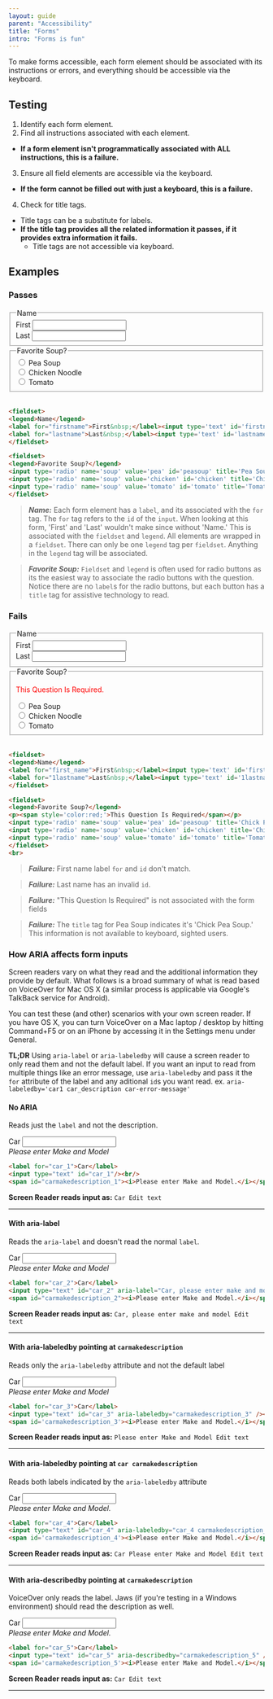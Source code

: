 ```yaml
---
layout: guide
parent: "Accessibility"
title: "Forms"
intro: "Forms is fun"
---
```


To make forms accessible, each form element should be associated with its instructions or errors, and everything should be accessible via the keyboard.

## Testing

1. Identify each form element.
2. Find all instructions associated with each element.
  * __If a form element isn't programmatically associated with ALL instructions, this is a failure.__
3. Ensure all field elements are accessible via the keyboard.
  * __If the form cannot be filled out with just a keyboard, this is a failure.__
4. Check for title tags.
  * Title tags can be a substitute for labels.
  * __If the title tag provides all the related information it passes, if it provides extra information it fails.__
    * Title tags are not accessible via keyboard.

## Examples

### Passes

<fieldset>
<legend>Name</legend>
<label for="firstname">First&nbsp;</label><input type='text' id='firstname'><br>
<label for="lastname">Last&nbsp;</label><input type='text' id='lastname'>
</fieldset>

<fieldset>
<legend>Favorite Soup?</legend>
<input type='radio' name='soup' value='pea' id='peasoup' title='Pea Soup'>&nbsp;Pea Soup<br>
<input type='radio' name='soup' value='chicken' id='chicken' title='Chicken Noodle'>&nbsp;Chicken Noodle<br>
<input type='radio' name='soup' value='tomato' id='tomato' title='Tomato'>&nbsp;Tomato
</fieldset>
<br>

```html
<fieldset>
<legend>Name</legend>
<label for="firstname">First&nbsp;</label><input type='text' id='firstname'><br>
<label for="lastname">Last&nbsp;</label><input type='text' id='lastname'>
</fieldset>

<fieldset>
<legend>Favorite Soup?</legend>
<input type='radio' name='soup' value='pea' id='peasoup' title='Pea Soup'>&nbsp;Pea Soup<br>
<input type='radio' name='soup' value='chicken' id='chicken' title='Chicken Noodle'>&nbsp;Chicken Noodle<br>
<input type='radio' name='soup' value='tomato' id='tomato' title='Tomato'>&nbsp;Tomato
</fieldset>
```
> ___Name:___ Each form element has a ```label```, and its associated with the ```for``` tag. The ```for``` tag refers to the ```id``` of the ```input```. When looking at this form, 'First' and 'Last' wouldn't make since without 'Name.' This is associated with the ```fieldset``` and ```legend```. All elements are wrapped in a ```fieldset```. There can only be one ```legend``` tag per ```fieldset```. Anything in the ```legend``` tag will be associated.

> ___Favorite Soup:___ ```Fieldset``` and ```legend``` is often used for radio buttons as its the easiest way to associate the radio buttons with the question. Notice there are no ```label```s for the radio buttons, but each button has a ```title``` tag for assistive technology to read.

### Fails

<fieldset>
<legend>Name</legend>
<label for="first_name">First&nbsp;</label><input type='text' id='firstname'><br>
<label for="1lastname">Last&nbsp;</label><input type='text' id='1lastname'>
</fieldset>

<fieldset>
<legend>Favorite Soup?</legend>
<p><span style='color:red;'>This Question Is Required.</span></p>
<input type='radio' name='soup' value='pea' id='peasoup' title='Chick Pea Soup'>&nbsp;Pea Soup<br>
<input type='radio' name='soup' value='chicken' id='chicken' title='Chicken Noodle'>&nbsp;Chicken Noodle<br>
<input type='radio' name='soup' value='tomato' id='tomato' title='Tomato'>&nbsp;Tomato
</fieldset>
<br>

```html
<fieldset>
<legend>Name</legend>
<label for="first_name">First&nbsp;</label><input type='text' id='firstname'><br>
<label for="1lastname">Last&nbsp;</label><input type='text' id='1lastname'>
</fieldset>

<fieldset>
<legend>Favorite Soup?</legend>
<p><span style='color:red;'>This Question Is Required</span></p>
<input type='radio' name='soup' value='pea' id='peasoup' title='Chick Pea Soup'>&nbsp;Pea Soup<br>
<input type='radio' name='soup' value='chicken' id='chicken' title='Chicken Noodle'>&nbsp;Chicken Noodle<br>
<input type='radio' name='soup' value='tomato' id='tomato' title='Tomato'>&nbsp;Tomato
</fieldset>
<br>
```

> ___Failure:___ First name label ```for``` and ```id``` don't match.

> ___Failure:___ Last name has an invalid ```id```.

> ___Failure:___ "This Question Is Required" is not associated with the form fields

> ___Failure:___ The ```title``` tag for Pea Soup indicates it's 'Chick Pea Soup.' This information is not available to keyboard, sighted users.


### How ARIA affects form inputs

Screen readers vary on what they read and the additional information they provide by default. What follows is a broad summary of what is read based on VoiceOver for Mac OS X (a similar process is applicable via Google's TalkBack service for Android).

You can test these (and other) scenarios with your own screen reader. If you have OS X, you can turn VoiceOver on a Mac laptop / desktop by hitting Command+F5 or on an iPhone by accessing it in the Settings menu under General.

**TL;DR** Using `aria-label` or `aria-labeledby` will cause a screen reader to only read them and not the default label. If you want an input to read from multiple things like an error message, use `aria-labeledby` and pass it the `for` attribute of the label and any aditional `id`s you want read. ex. `aria-labeledby='car1 car_description car-error-message'`

#### No ARIA

Reads just the `label` and not the description.

<label for="car_1">Car</label>
<input type="text" id="car_1"/><br/>
<span id='carmakedescription'><i>Please enter Make and Model</i></span>

```html
<label for="car_1">Car</label>
<input type="text" id="car_1"/><br/>
<span id="carmakedescription_1"><i>Please enter Make and Model.</i></span>
```

**Screen Reader reads input as:** `Car Edit text`
<hr>

#### With aria-label

Reads the `aria-label` and doesn't read the normal `label`.

<label for="car_2">Car</label>
<input type="text" id="car_2" aria-label="Car, please enter make and model" /><br/>
<span id='carmakedescription_2'><i>Please enter Make and Model</i></span>

```html
<label for="car_2">Car</label>
<input type="text" id="car_2" aria-label="Car, please enter make and model" /><br/>
<span id="carmakedescription_2"><i>Please enter Make and Model.</i></span>
```

**Screen Reader reads input as:** `Car, please enter make and model Edit text`
<hr>

#### With aria-labeledby pointing at `carmakedescription`

Reads only the `aria-labeledby` attribute and not the default label

<label for="car_3">Car</label>
<input type="text" id="car_3" aria-labeledby="carmakedescription_3" /><br/>
<span id='carmakedescription_3'><i>Please enter Make and Model</i></span>

```html
<label for="car_3">Car</label>
<input type="text" id="car_3" aria-labeledby="carmakedescription_3" /><br/>
<span id='carmakedescription_3'><i>Please enter Make and Model.</i></span>
```

**Screen Reader reads input as:** `Please enter Make and Model Edit text`
<hr>

#### With aria-labeledby pointing at `car carmakedescription`

Reads both labels indicated by the `aria-labeledby` attribute

<label for="car_4">Car</label>
<input type="text" id="car_4" aria-labeledby="car_4 carmakedescription_4" /><br/>
<span id='carmakedescription_4'><i>Please enter Make and Model.</i></span>

```html
<label for="car_4">Car</label>
<input type="text" id="car_4" aria-labeledby="car_4 carmakedescription_4" /><br/>
<span id='carmakedescription_4'><i>Please enter Make and Model.</i></span>
```

**Screen Reader reads input as:** `Car Please enter Make and Model Edit text`
<hr>

#### With aria-describedby pointing at `carmakedescription`

VoiceOver only reads the label. Jaws (if you're testing in a Windows environment) should read the description as well.

<label for="car_5">Car</label>
<input type="text" id="car_5" aria-describedby="carmakedescription_5" /><br/>
<span id='carmakedescription_5'><i>Please enter Make and Model.</i></span>

```html
<label for="car_5">Car</label>
<input type="text" id="car_5" aria-describedby="carmakedescription_5" /><br/>
<span id='carmakedescription_5'><i>Please enter Make and Model.</i></span>
```

**Screen Reader reads input as:** `Car Edit text`
<hr>
